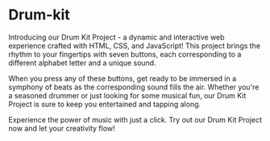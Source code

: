 # Drum-kit


Introducing our Drum Kit Project - a dynamic and interactive web experience crafted with HTML, CSS, and JavaScript! This project brings the rhythm to your fingertips with seven buttons, each corresponding to a different alphabet letter and a unique sound.

When you press any of these buttons, get ready to be immersed in a symphony of beats as the corresponding sound fills the air. Whether you're a seasoned drummer or just looking for some musical fun, our Drum Kit Project is sure to keep you entertained and tapping along.

Experience the power of music with just a click. Try out our Drum Kit Project now and let your creativity flow!
